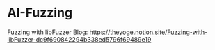 # AI-Fuzzing

Fuzzing with libFuzzer Blog: 
https://theyoge.notion.site/Fuzzing-with-libFuzzer-dc9f690842294b338ed5796f69489e19


